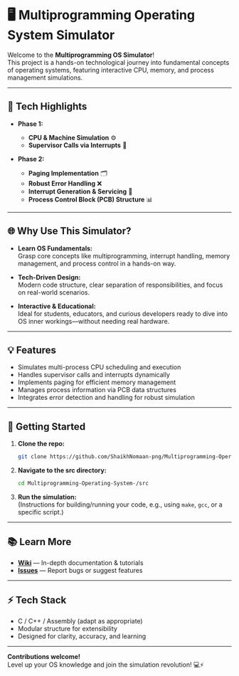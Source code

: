 # 🖥️ Multiprogramming Operating System Simulator

Welcome to the **Multiprogramming OS Simulator**!  
This project is a hands-on technological journey into fundamental concepts of operating systems, featuring interactive CPU, memory, and process management simulations.

---

## 🚀 Tech Highlights

- **Phase 1:**  
  - **CPU & Machine Simulation** ⚙️  
  - **Supervisor Calls via Interrupts** 🚨  

- **Phase 2:**  
  - **Paging Implementation** 🗂️  
  - **Robust Error Handling** ❌  
  - **Interrupt Generation & Servicing** 🔄  
  - **Process Control Block (PCB) Structure** 📊  

---

## 🌐 Why Use This Simulator?

- **Learn OS Fundamentals:**  
  Grasp core concepts like multiprogramming, interrupt handling, memory management, and process control in a hands-on way.

- **Tech-Driven Design:**  
  Modern code structure, clear separation of responsibilities, and focus on real-world scenarios.

- **Interactive & Educational:**  
  Ideal for students, educators, and curious developers ready to dive into OS inner workings—without needing real hardware.

---

## 💡 Features

- Simulates multi-process CPU scheduling and execution
- Handles supervisor calls and interrupts dynamically
- Implements paging for efficient memory management
- Manages process information via PCB data structures
- Integrates error detection and handling for robust simulation

---

## 🔧 Getting Started

1. **Clone the repo:**  
   ```sh
   git clone https://github.com/ShaikhNomaan-png/Multiprogramming-Operating-System-.git
   ```
2. **Navigate to the src directory:**  
   ```sh
   cd Multiprogramming-Operating-System-/src
   ```
3. **Run the simulation:**  
   (Instructions for building/running your code, e.g., using `make`, `gcc`, or a specific script.)

---

## 📚 Learn More

- **[Wiki](./wiki)** — In-depth documentation & tutorials
- **[Issues](https://github.com/ShaikhNomaan-png/Multiprogramming-Operating-System-/issues)** — Report bugs or suggest features

---

## ⚡ Tech Stack

- C / C++ / Assembly (adapt as appropriate)
- Modular structure for extensibility
- Designed for clarity, accuracy, and learning

---

**Contributions welcome!**  
Level up your OS knowledge and join the simulation revolution! 💻⚡

